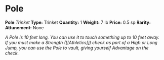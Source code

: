 # Pole

**Pole**
_Trinket_
**Type:** Trinket
**Quantity:** 1
**Weight:** 7 lb
**Price:** 0.5 sp
**Rarity:** 
**Attunement:** None

*A Pole is 10 feet long. You can use it to touch something up to 10 feet away. If you must make a Strength ([[Athletics]]) check as part of a High or Long Jump, you can use the Pole to vault, giving yourself Advantage on the check.*